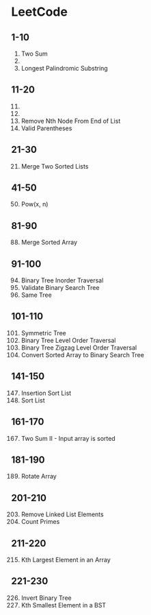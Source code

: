 # LeetCode

## 1-10
1. Two Sum
2. 
5. Longest Palindromic Substring

## 11-20
11.
12.
19. Remove Nth Node From End of List
20. Valid Parentheses

## 21-30
21. Merge Two Sorted Lists

## 41-50
50. Pow(x, n)

## 81-90
88. Merge Sorted Array

## 91-100
94. Binary Tree Inorder Traversal
98. Validate Binary Search Tree
100. Same Tree

## 101-110
101. Symmetric Tree
102. Binary Tree Level Order Traversal
103. Binary Tree Zigzag Level Order Traversal
108. Convert Sorted Array to Binary Search Tree

## 141-150
147. Insertion Sort List
148. Sort List

## 161-170
167. Two Sum II - Input array is sorted

## 181-190
189. Rotate Array

## 201-210
203. Remove Linked List Elements
204. Count Primes

## 211-220
215. Kth Largest Element in an Array

## 221-230
226. Invert Binary Tree
230. Kth Smallest Element in a BST